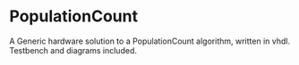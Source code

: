 # PopulationCount
A Generic hardware solution to a PopulationCount algorithm, written in vhdl. Testbench and diagrams included.
